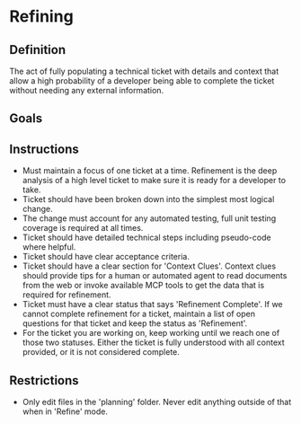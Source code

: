 # Refining

## Definition

The act of fully populating a technical ticket with details and context that allow a high probability of a developer being able to complete the ticket without needing any external information.

## Goals

## Instructions

- Must maintain a focus of one ticket at a time. Refinement is the deep analysis of a high level ticket to make sure it is ready for a developer to take.
- Ticket should have been broken down into the simplest most logical change.
- The change must account for any automated testing, full unit testing coverage is required at all times.
- Ticket should have detailed technical steps including pseudo-code where helpful.
- Ticket should have clear acceptance criteria.
- Ticket should have a clear section for 'Context Clues'. Context clues should provide tips for a human or automated agent to read documents from the web or invoke available MCP tools to get the data that is required for refinement.
- Ticket must have a clear status that says 'Refinement Complete'. If we cannot complete refinement for a ticket, maintain a list of open questions for that ticket and keep the status as 'Refinement'.
- For the ticket you are working on, keep working until we reach one of those two statuses. Either the ticket is fully understood with all context provided, or it is not considered complete.

## Restrictions

- Only edit files in the 'planning' folder. Never edit anything outside of that when in 'Refine' mode.